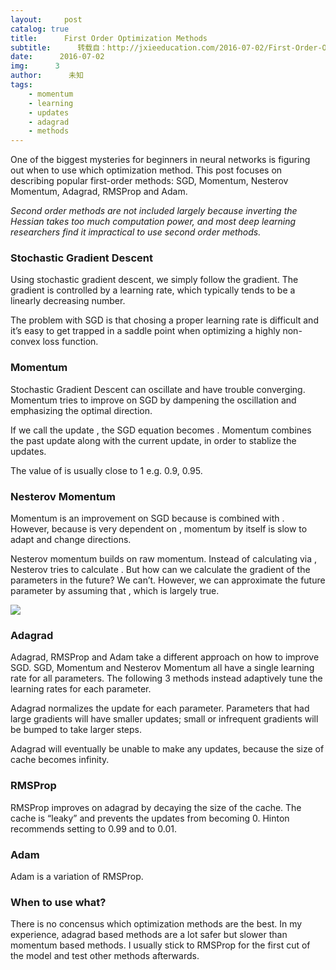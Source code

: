 ```yaml
---
layout:     post
catalog: true
title:      First Order Optimization Methods
subtitle:      转载自：http://jxieeducation.com/2016-07-02/First-Order-Optimization-Methods/
date:      2016-07-02
img:      3
author:      未知
tags:
    - momentum
    - learning
    - updates
    - adagrad
    - methods
---
```


One of the biggest mysteries for beginners in neural networks is figuring out when to use which optimization method. This post focuses on describing popular first-order methods: SGD, Momentum, Nesterov Momentum, Adagrad, RMSProp and Adam.

*Second order methods are not included largely because inverting the Hessian takes too much computation power, and most deep learning researchers find it impractical to use second order methods.*

### Stochastic Gradient Descent

Using stochastic gradient descent, we simply follow the gradient. The gradient is controlled by a learning rate, which typically tends to be a linearly decreasing number.

The problem with SGD is that chosing a proper learning rate is difficult and it’s easy to get trapped in a saddle point when optimizing a highly non-convex loss function.

### Momentum

Stochastic Gradient Descent can oscillate and have trouble converging. Momentum tries to improve on SGD by dampening the oscillation and emphasizing the optimal direction.

If we call the update , the SGD equation becomes . Momentum combines the past update along with the current update, in order to stablize the updates.

The value of is usually close to 1 e.g. 0.9, 0.95.

### Nesterov Momentum

Momentum is an improvement on SGD because is combined with . However, because is very dependent on , momentum by itself is slow to adapt and change directions.

Nesterov momentum builds on raw momentum. Instead of calculating via , Nesterov tries to calculate . But how can we calculate the gradient of the parameters in the future? We can’t. However, we can approximate the future parameter by assuming that , which is largely true.

![](http://cs231n.github.io/assets/nn3/nesterov.jpeg)


### Adagrad

Adagrad, RMSProp and Adam take a different approach on how to improve SGD. SGD, Momentum and Nesterov Momentum all have a single learning rate for all parameters. The following 3 methods instead adaptively tune the learning rates for each parameter.

Adagrad normalizes the update for each parameter. Parameters that had large gradients will have smaller updates; small or infrequent gradients will be bumped to take larger steps.

Adagrad will eventually be unable to make any updates, because the size of cache becomes infinity.

### RMSProp

RMSProp improves on adagrad by decaying the size of the cache. The cache is “leaky” and prevents the updates from becoming 0. Hinton recommends setting to 0.99 and to 0.01.

### Adam

Adam is a variation of RMSProp.

### When to use what?

There is no concensus which optimization methods are the best. In my experience, adagrad based methods are a lot safer but slower than momentum based methods. I usually stick to RMSProp for the first cut of the model and test other methods afterwards.
